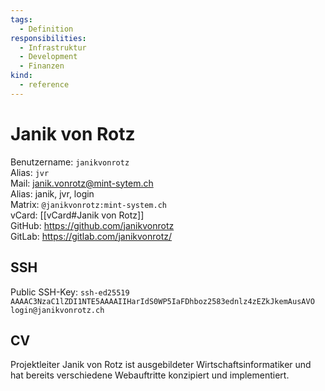 ```yaml
---
tags:
  - Definition
responsibilities:
  - Infrastruktur
  - Development
  - Finanzen
kind:
  - reference
---
```

# Janik von Rotz

Benutzername: `janikvonrotz`\
Alias: `jvr`\
Mail: <janik.vonrotz@mint-sytem.ch>\
Alias: janik, jvr, login\
Matrix: `@janikvonrotz:mint-system.ch`\
vCard: [[vCard#Janik von Rotz]]\
GitHub: <https://github.com/janikvonrotz>\
GitLab: <https://gitlab.com/janikvonrotz/>

## SSH

Public SSH-Key: `ssh-ed25519 AAAAC3NzaC1lZDI1NTE5AAAAIIHarIdS0WP5IaFDhboz2583ednlz4zEZkJkemAusAVO login@janikvonrotz.ch`

## CV

Projektleiter Janik von Rotz ist ausgebildeter Wirtschaftsinformatiker und hat bereits verschiedene Webauftritte konzipiert und implementiert. 